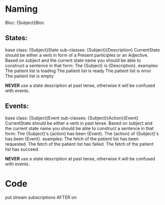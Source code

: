 # Naming
Bloc:
{Subject}Bloc

## States:
base class: {Subject}State
sub-classes: {Subject}{Description}
CurrentState should be either a verb in form of a Present participles or an Adjective. Based on subject and the current state name you should be able to construct a sentence in that form:
The {Subject} is {Description}.
examples:
The patient list is loading
The patient list is ready
The patient list is error
The patient list is empty

**NEVER** use a state description at past tense, otherwise it will be confused with events.

## Events:
base class: {Subject}Event
sub-classes: {Subject}{Action}{Event}
CurrentState should be either a verb in past tense. Based on subject and the current state name you should be able to construct a sentence in that form:
The {Subject}'s {action} has been {Event}.
The {action} of {Subject}'s has been {Event}.
examples:
The fetch of the patient list has been requested.
The fetch of the patient list has failed.
The fetch of the patient list has succeed.

**NEVER** use a state description at past tense, otherwise it will be confused with events.

# Code
put stream subscriptions AFTER on